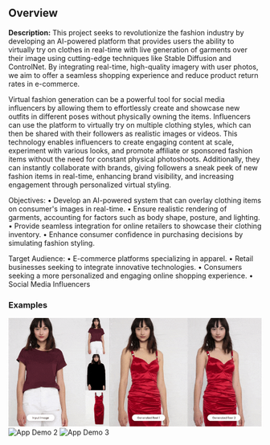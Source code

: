 
## Overview 
**Description:**
This project seeks to revolutionize the fashion industry by developing an AI-powered platform that provides users the ability to virtually try on clothes in real-time with live generation of garments over their image using cutting-edge techniques like Stable Diffusion and ControlNet. By integrating real-time, high-quality imagery with user photos, we aim to offer a seamless shopping experience and reduce product return rates in e-commerce.

Virtual fashion generation can be a powerful tool for social media influencers by allowing them to effortlessly create and showcase new outfits in different poses without physically owning the items. Influencers can use the platform to virtually try on multiple clothing styles, which can then be shared with their followers as realistic images or videos. This technology enables influencers to create engaging content at scale, experiment with various looks, and promote affiliate or sponsored fashion items without the need for constant physical photoshoots. Additionally, they can instantly collaborate with brands, giving followers a sneak peek of new fashion items in real-time, enhancing brand visibility, and increasing engagement through personalized virtual styling.

Objectives:
    • Develop an AI-powered system that can overlay clothing items on consumer's images in real-time.
    • Ensure realistic rendering of garments, accounting for factors such as body shape, posture, and lighting.
    • Provide seamless integration for online retailers to showcase their clothing inventory.
    • Enhance consumer confidence in purchasing decisions by simulating fashion styling.

Target Audience:
    • E-commerce platforms specializing in apparel.
    • Retail businesses seeking to integrate innovative technologies.
    • Consumers seeking a more personalized and engaging online shopping experience.
    • Social Media Influencers

### Examples
![App Demo 1](outputs/1.gif)
![App Demo 2](outputs/2.gif)
![App Demo 3](outputs/3.gif)
